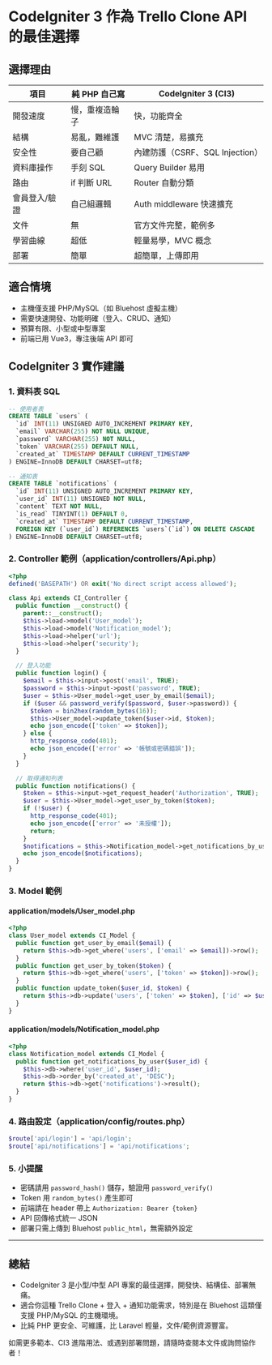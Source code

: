 # CodeIgniter 3 作為 Trello Clone API 的最佳選擇

## 選擇理由

| 項目         | 純 PHP 自己寫 | CodeIgniter 3 (CI3) |
|--------------|--------------|---------------------|
| 開發速度     | 慢，重複造輪子 | 快，功能齊全         |
| 結構         | 易亂，難維護   | MVC 清楚，易擴充      |
| 安全性       | 要自己顧      | 內建防護（CSRF、SQL Injection）|
| 資料庫操作   | 手刻 SQL      | Query Builder 易用   |
| 路由         | if 判斷 URL   | Router 自動分類      |
| 會員登入/驗證| 自己組邏輯    | Auth middleware 快速擴充 |
| 文件         | 無            | 官方文件完整，範例多  |
| 學習曲線     | 超低          | 輕量易學，MVC 概念   |
| 部署         | 簡單          | 超簡單，上傳即用      |

## 適合情境
- 主機僅支援 PHP/MySQL（如 Bluehost 虛擬主機）
- 需要快速開發、功能明確（登入、CRUD、通知）
- 預算有限、小型或中型專案
- 前端已用 Vue3，專注後端 API 即可

## CodeIgniter 3 實作建議

### 1. 資料表 SQL
```sql
-- 使用者表
CREATE TABLE `users` (
  `id` INT(11) UNSIGNED AUTO_INCREMENT PRIMARY KEY,
  `email` VARCHAR(255) NOT NULL UNIQUE,
  `password` VARCHAR(255) NOT NULL,
  `token` VARCHAR(255) DEFAULT NULL,
  `created_at` TIMESTAMP DEFAULT CURRENT_TIMESTAMP
) ENGINE=InnoDB DEFAULT CHARSET=utf8;

-- 通知表
CREATE TABLE `notifications` (
  `id` INT(11) UNSIGNED AUTO_INCREMENT PRIMARY KEY,
  `user_id` INT(11) UNSIGNED NOT NULL,
  `content` TEXT NOT NULL,
  `is_read` TINYINT(1) DEFAULT 0,
  `created_at` TIMESTAMP DEFAULT CURRENT_TIMESTAMP,
  FOREIGN KEY (`user_id`) REFERENCES `users`(`id`) ON DELETE CASCADE
) ENGINE=InnoDB DEFAULT CHARSET=utf8;
```

### 2. Controller 範例（application/controllers/Api.php）
```php
<?php
defined('BASEPATH') OR exit('No direct script access allowed');

class Api extends CI_Controller {
  public function __construct() {
    parent::__construct();
    $this->load->model('User_model');
    $this->load->model('Notification_model');
    $this->load->helper('url');
    $this->load->helper('security');
  }

  // 登入功能
  public function login() {
    $email = $this->input->post('email', TRUE);
    $password = $this->input->post('password', TRUE);
    $user = $this->User_model->get_user_by_email($email);
    if ($user && password_verify($password, $user->password)) {
      $token = bin2hex(random_bytes(16));
      $this->User_model->update_token($user->id, $token);
      echo json_encode(['token' => $token]);
    } else {
      http_response_code(401);
      echo json_encode(['error' => '帳號或密碼錯誤']);
    }
  }

  // 取得通知列表
  public function notifications() {
    $token = $this->input->get_request_header('Authorization', TRUE);
    $user = $this->User_model->get_user_by_token($token);
    if (!$user) {
      http_response_code(401);
      echo json_encode(['error' => '未授權']);
      return;
    }
    $notifications = $this->Notification_model->get_notifications_by_user($user->id);
    echo json_encode($notifications);
  }
}
```

### 3. Model 範例
#### application/models/User_model.php
```php
<?php
class User_model extends CI_Model {
  public function get_user_by_email($email) {
    return $this->db->get_where('users', ['email' => $email])->row();
  }
  public function get_user_by_token($token) {
    return $this->db->get_where('users', ['token' => $token])->row();
  }
  public function update_token($user_id, $token) {
    return $this->db->update('users', ['token' => $token], ['id' => $user_id]);
  }
}
```

#### application/models/Notification_model.php
```php
<?php
class Notification_model extends CI_Model {
  public function get_notifications_by_user($user_id) {
    $this->db->where('user_id', $user_id);
    $this->db->order_by('created_at', 'DESC');
    return $this->db->get('notifications')->result();
  }
}
```

### 4. 路由設定（application/config/routes.php）
```php
$route['api/login'] = 'api/login';
$route['api/notifications'] = 'api/notifications';
```

### 5. 小提醒
- 密碼請用 `password_hash()` 儲存，驗證用 `password_verify()`
- Token 用 `random_bytes()` 產生即可
- 前端請在 header 帶上 `Authorization: Bearer {token}`
- API 回傳格式統一 JSON
- 部署只需上傳到 Bluehost `public_html`，無需額外設定

---

## 總結
- CodeIgniter 3 是小型/中型 API 專案的最佳選擇，開發快、結構佳、部署無痛。
- 適合你這種 Trello Clone + 登入 + 通知功能需求，特別是在 Bluehost 這類僅支援 PHP/MySQL 的主機環境。
- 比純 PHP 更安全、可維護，比 Laravel 輕量，文件/範例資源豐富。

如需更多範本、CI3 進階用法、或遇到部署問題，請隨時查閱本文件或詢問協作者！
